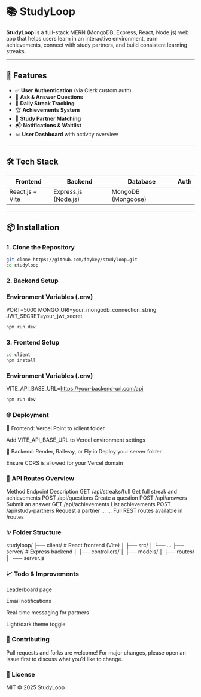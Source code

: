 # 📚 StudyLoop

**StudyLoop** is a full-stack MERN (MongoDB, Express, React, Node.js) web app that helps users learn in an interactive environment, earn achievements, connect with study partners, and build consistent learning streaks.

---

## 🚀 Features

- ✅ **User Authentication** (via Clerk custom auth)
- 🧠 **Ask & Answer Questions**
- 🔁 **Daily Streak Tracking**
- 🏆 **Achievements System**
- 🤝 **Study Partner Matching**
- 📬 **Notifications & Waitlist**
- 📊 **User Dashboard** with activity overview

---

## 🛠️ Tech Stack

| Frontend | Backend | Database | Auth |
|----------|---------|----------|------|
| React.js + Vite | Express.js (Node.js) | MongoDB (Mongoose) | |

---

## 📦 Installation

### 1. Clone the Repository

```bash
git clone https://github.com/faykey/studyloop.git
cd studyloop

```
### 2.  Backend Setup

### Environment Variables (.env)
PORT=5000
MONGO_URI=your_mongodb_connection_string
JWT_SECRET=your_jwt_secret

```bash
npm run dev

```
### 3. Frontend Setup
```bash
cd client
npm install

```
### Environment Variables (.env)
VITE_API_BASE_URL=https://your-backend-url.com/api

```bash
npm run dev

```

### 🌐 Deployment
🔹 Frontend: Vercel
Point to /client folder

Add VITE_API_BASE_URL to Vercel environment settings

🔹 Backend: Render, Railway, or Fly.io
Deploy your server folder

Ensure CORS is allowed for your Vercel domain

### 🧪 API Routes Overview
Method	Endpoint	Description
GET	/api/streaks/full	Get full streak and achievements
POST	/api/questions	Create a question
POST	/api/answers	Submit an answer
GET	/api/achievements	List achievements
POST	/api/study-partners	Request a partner
...	...	Full REST routes available in /routes

### ✨ Folder Structure
studyloop/
├── client/               # React frontend (Vite)
│   ├── src/
│   └── ...
├── server/               # Express backend
│   ├── controllers/
│   ├── models/
│   ├── routes/
│   └── server.js

### 📈 Todo & Improvements
 Leaderboard page

 Email notifications

 Real-time messaging for partners

 Light/dark theme toggle

### 🤝 Contributing
Pull requests and forks are welcome! For major changes, please open an issue first to discuss what you’d like to change.

### 📜 License
MIT © 2025 StudyLoop
